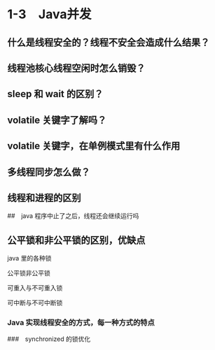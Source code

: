 # 1-3　Java并发

## 什么是线程安全的？线程不安全会造成什么结果？

## 线程池核心线程空闲时怎么销毁？

## sleep 和 wait 的区别？

## volatile 关键字了解吗？

## volatile 关键字，在单例模式里有什么作用

## 多线程同步怎么做？

## 线程和进程的区别

##　java 程序中止了之后，线程还会继续运行吗

## 公平锁和非公平锁的区别，优缺点

java 里的各种锁

公平锁非公平锁

可重入与不可重入锁

可中断与不可中断锁

### Java 实现线程安全的方式，每一种方式的特点



###　synchronized 的锁优化

## 